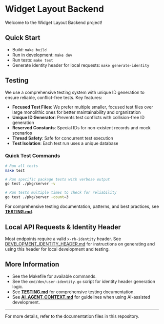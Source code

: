 # Widget Layout Backend

Welcome to the Widget Layout Backend project!

## Quick Start

- Build: `make build`
- Run in development: `make dev`
- Run tests: `make test`
- Generate identity header for local requests: `make generate-identity`

## Testing

We use a comprehensive testing system with unique ID generation to ensure reliable, conflict-free tests. Key features:

- **Focused Test Files**: We prefer multiple smaller, focused test files over large monolithic ones for better maintainability and organization
- **Unique ID Generator**: Prevents test conflicts with collision-free ID generation
- **Reserved Constants**: Special IDs for non-existent records and mock scenarios
- **Thread Safety**: Safe for concurrent test execution
- **Test Isolation**: Each test run uses a unique database

### Quick Test Commands

```bash
# Run all tests
make test

# Run specific package tests with verbose output
go test ./pkg/server -v

# Run tests multiple times to check for reliability
go test ./pkg/server -count=3
```

For comprehensive testing documentation, patterns, and best practices, see **[TESTING.md](TESTING.md)**.

## Local API Requests & Identity Header

Most endpoints require a valid `x-rh-identity` header. See [DEVELOPMENT_IDENTITY_HEADER.md](DEVELOPMENT_IDENTITY_HEADER.md) for instructions on generating and using this header for local development and testing.

## More Information

- See the Makefile for available commands.
- See the `cmd/dev/user-identity.go` script for identity header generation logic.
- See **[TESTING.md](TESTING.md)** for comprehensive testing documentation.
- See **[AI_AGENT_CONTEXT.md](AI_AGENT_CONTEXT.md)** for guidelines when using AI-assisted development.

---

For more details, refer to the documentation files in this repository.

